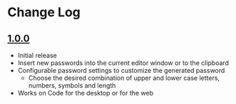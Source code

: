 # Change Log

## [1.0.0]

- Initial release
- Insert new passwords into the current editor window or to the clipboard
- Configurable password settings to customize the generated password
  - Choose the desired combination of upper and lower case letters, numbers, symbols and length 
- Works on Code for the desktop or for the web

[1.0.0]: https://github.com/Motivesoft/vscode-password-generator/releases/tag/v1.0.0
